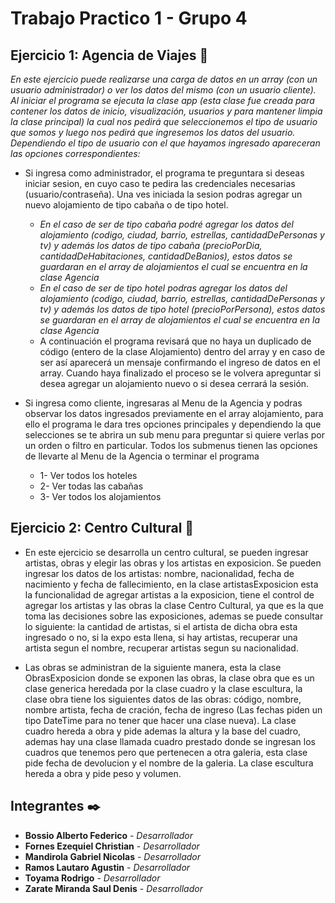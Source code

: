 # Trabajo Practico 1 - Grupo 4


## Ejercicio 1: Agencia de Viajes 🚀

_En este ejercicio puede realizarse una carga de datos en un array (con un usuario administrador) o ver los datos del mismo (con un usuario cliente).
Al iniciar el programa se ejecuta la clase app (esta clase fue creada para contener los datos de inicio, visualización, usuarios y para mantener limpia la clase principal) la cual nos pedirá que seleccionemos el tipo de usuario que somos y luego nos pedirá que ingresemos los datos del usuario.
Dependiendo el tipo de usuario con el que hayamos ingresado apareceran las opciones correspondientes:_

* Si ingresa como administrador, el programa te preguntara si deseas iniciar sesion, en cuyo caso te pedira las credenciales necesarias (usuario/contraseña). Una ves iniciada la sesion podras agregar un nuevo alojamiento de tipo cabaña o de tipo hotel. 
  * _En el caso de ser de tipo cabaña podré agregar los datos del alojamiento (codigo, ciudad, barrio, estrellas, cantidadDePersonas y tv) y además los datos de tipo cabaña (precioPorDia, cantidadDeHabitaciones, cantidadDeBanios), estos datos se guardaran en el array de alojamientos el cual se encuentra en la clase Agencia_
  * _En el caso de ser de tipo hotel podras agregar los datos del alojamiento (codigo, ciudad, barrio, estrellas, cantidadDePersonas y tv) y además los datos de tipo hotel (precioPorPersona), estos datos se guardaran en el array de alojamientos el cual se encuentra en la clase Agencia_
  * A continuación el programa revisará que no haya un duplicado de código (entero de la clase Alojamiento) dentro del array y en caso de ser así aparecerá un mensaje confirmando el ingreso de datos en el array. Cuando haya finalizado el proceso se le volvera apreguntar si desea agregar un alojamiento nuevo o si desea cerrará la sesión.

* Si ingresa como cliente, ingresaras al Menu de la Agencia y podras observar los datos ingresados previamente en el array alojamiento, para ello el programa le dara tres opciones principales y dependiendo la que selecciones se te abrira un sub menu para preguntar si quiere verlas por un orden o filtro en particular. Todos los submenus tienen las opciones de llevarte al Menu de la Agencia o terminar el programa  
  * 1- Ver todos los hoteles 
  * 2- Ver todas las cabañas 
  * 3- Ver todos los alojamientos


## Ejercicio 2: Centro Cultural 📖

* En este ejercicio se desarrolla un centro cultural, se pueden ingresar artistas, obras y elegir las obras y los artistas en exposicion. 
Se pueden ingresar los datos de los artistas: nombre, nacionalidad, fecha de nacimiento y fecha de fallecimiento, en la clase artistasExposicion esta la funcionalidad de agregar artistas a la exposicion, tiene el control de agregar los artistas y las obras la clase Centro Cultural, ya que es la que toma las decisiones sobre las exposiciones, ademas se puede consultar lo siguiente: la cantidad de artistas, si el artista de dicha obra esta ingresado o no, si la expo esta llena, si hay artistas, recuperar una artista segun el nombre, recuperar artistas segun su nacionalidad.

* Las obras se administran de la siguiente manera, esta la clase ObrasExposicion donde se exponen las obras, la clase obra que es un clase generica heredada por la clase cuadro y la clase escultura, la clase obra tiene los siguientes datos de las obras: código, nombre, nombre artista, fecha de cración, fecha de ingreso (Las fechas piden un tipo DateTime para no tener que hacer una clase nueva). La clase cuadro hereda a obra y pide ademas la altura y la base del cuadro, ademas hay una clase llamada cuadro prestado donde se ingresan los cuadros que tenemos pero que pertenecen a otra galeria, esta clase pide fecha de devolucion y el nombre de la galeria. La clase escultura hereda a obra y pide peso y volumen.

## Integrantes ✒️

* **Bossio Alberto Federico** - *Desarrollador*
* **Fornes Ezequiel Christian** - *Desarrollador*
* **Mandirola Gabriel Nicolas** - *Desarrollador*
* **Ramos Lautaro Agustin** - *Desarrollador*
* **Toyama Rodrigo** - *Desarrollador*
* **Zarate Miranda Saul Denis** - *Desarrollador*
